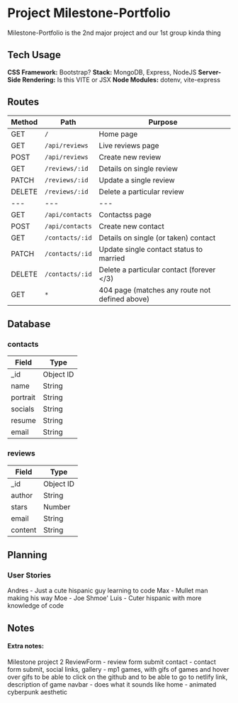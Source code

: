 # Project Milestone-Portfolio

Milestone-Portfolio is the 2nd major project and our 1st group kinda thing

## Tech Usage
**CSS Framework:** Bootstrap?
**Stack:** MongoDB, Express, NodeJS
**Server-Side Rendering:** Is this VITE or JSX
**Node Modules:** dotenv, vite-express

## Routes

| Method | Path | Purpose |
| --- | --- | --- |
| GET | `/` | Home page |
| GET | `/api/reviews` | Live reviews page |
| POST | `/api/reviews` | Create new review |
| GET | `/reviews/:id` | Details on single review |
| PATCH | `/reviews/:id` | Update a single review |
| DELETE | `/reviews/:id` | Delete a particular review |
| --- | --- | --- |
| GET | `/api/contacts` | Contactss page |
| POST | `/api/contacts` | Create new contact |
| GET | `/contacts/:id` | Details on single (or taken) contact |
| PATCH | `/contacts/:id` | Update single contact status to married |
| DELETE | `/contacts/:id` | Delete a particular contact (forever </3) |
| GET | `*` | 404 page (matches any route not defined above) |

## Database

### contacts
| Field | Type |
| --- | --- |
| _id | Object ID |
| name | String |
| portrait | String |
| socials | String |
| resume | String |
| email | String |

### reviews
| Field | Type |
| --- | --- |
| _id | Object ID |
| author | String |
| stars | Number |
| email | String |
| content | String |

## Planning
### User Stories
Andres - Just a cute hispanic guy learning to code
Max - Mullet man making his way
Moe - Joe Shmoe' 
Luis - Cuter hispanic with more knowledge of code

## Notes
#### Extra notes:
Milestone project 2 
ReviewForm -  review form submit
contact - contact form submit, social links, 
gallery - mp1 games, with gifs of games and hover over gifs to be able to click on the github and to be able to go to netlify link, description of game
navbar -  does what it sounds like
home - animated cyberpunk aesthetic 